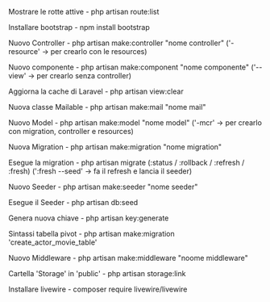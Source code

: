 <!-- BUONA FORTUNA RAGA -->

Mostrare le rotte attive 
    - php artisan route:list

Installare bootstrap
    - npm install bootstrap

Nuovo Controller
    - php artisan make:controller "nome controller" ('-resource' -> per crearlo con le resources)

Nuovo componente
    - php artisan make:component "nome componente" ('--view' -> per crearlo senza controller)

Aggiorna la cache di Laravel
    - php artisan view:clear

Nuova classe Mailable
    - php artisan make:mail "nome mail"

Nuovo Model
    - php artisan make:model "nome model" ('-mcr' -> per crearlo con migration, controller e resources)

Nuova Migration
    - php artisan make:migration "nome migration"

Esegue la migration
    - php artisan migrate (:status / :rollback / :refresh / :fresh) (':fresh --seed' -> fa il refresh e lancia il seeder)

Nuovo Seeder
    - php artisan make:seeder "nome seeder"

Esegue il Seeder
    - php artisan db:seed

Genera nuova chiave
    - php artisan key:generate

Sintassi tabella pivot
    - php artisan make:migration 'create_actor_movie_table'

Nuovo Middleware
    - php artisan make:middleware "noome middleware"

Cartella 'Storage' in 'public'
    - php artisan storage:link

Installare livewire
    - composer require livewire/livewire

